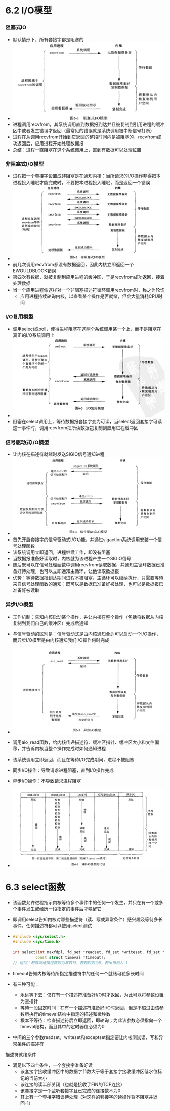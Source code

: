 # 6.2 I/O模型

### 阻塞式IO

- 默认情形下，所有套接字都是阻塞的
- <img src="image/阻塞式IO.png" style="zoom: 200%;" />
- 进程调用recvfrom，其系统调用直到数据报到达并且被复制到引用进程的缓冲区中或者发生错误才返回（最常见的错误就是系统调用被中断信号打断）
- 进程在从调用recvfrom开始到它返回的整段时间内是被阻塞的，recvfrom成功返回后，应用进程开始处理数据报
- 总结：进程一直阻塞在这个系统调用上，直到有数据可以处理位置





### 非阻塞式I/O模型

- 进程把一个套接字设置成非阻塞是在通知内核：当所请求的I/O操作非得把本进程投入睡眠才能完成时，不要把本进程投入睡眠，而是返回一个错误
- <img src="image/非阻塞式IO.png" style="zoom:200%;" />
- 前几次调用recvfrom都没有数据返回，因此内核立即返回一个EWOULDBLOCK错误
- 第四次有数据，就被复制到应用进程的缓冲区，于是recvfrom成功返回，接着处理数据
- 当一个应用进程像这样对一个非阻塞描述符循环调用recvfrom时，称之为轮询
  - 应用进程持续轮询内核，以查看某个操作是否就绪，但会大量消耗CPU时间





### I/O复用模型

- 调用select或poll，使得进程阻塞在这两个系统调用某一个上，而不是阻塞在真正的I/O系统调用上
- <img src="image/IO复用模型.png" style="zoom:200%;" />
- 阻塞在select调用上，等待数据报套接字变为可读，当select返回套接字可读这一事件时，调用recvfrom把所读数据包复制到应用进程缓冲区





### 信号驱动式I/O模型

- 让内核在描述符就绪时发送SIGIO信号通知进程
- <img src="image/信号驱动式IO模型.png" style="zoom:200%;" />
- 首先开启套接字的信号驱动式I/O功能，并通过sigaction系统调用安装一个信号处理函数
- 该系统调用立即返回，进程继续工作，即没有阻塞
- 当数据报准备好读取时，内核就为该进程产生一个SIGIO信号
- 随后既可以在信号处理函数中调用recvfrom读取数据，并通知主循环数据已准备好待处理，也可以立即通知主循环，让他读取数据报
- 优势：等待数据报到达期间进程不被阻塞，主循环可以继续执行，只需要等待来自信号处理函数的通知；既可以是数据已准备好被处理，也可以是数据报已准备好被读取



### 异步I/O模型

- 工作机制：告知内核启动某个操作，并让内核在整个操作（包括将数据从内核复制到我们自己的缓冲区）完成后通知
- 与信号驱动的区别是：信号驱动式是由内核通知合适可以启动一个I/O操作，而异步I/O模型是由内核通知我们I/O操作何时完成
- <img src="image/异步IO模型.png" style="zoom:200%;" />
- 调用aio_read函数，给内核传递描述符、缓冲区指针、缓冲区大小和文件偏移，并告诉内核当整个操作完成时如何通知进程
- 该系统调用立即返回，而且在等待I/O完成期间，进程不被阻塞





- 同步I/O操作：导致请求进程阻塞，直到I/O操作完成
- 异步I/O操作：不导致请求进程阻塞
- <img src="image/五种IO模型的比较.png" style="zoom:200%;" />





# 6.3 select函数

- 该函数允许进程指示内核等待多个事件中的任何一个发生，并只在有一个或多个事件发生或经历一段指定的事件后才唤醒它

- 即调用select告知内核对哪些描述符（读、写或异常条件）感兴趣及等待多长事件，任何描述符都可以使用select测试

- ```cpp
  #include <sys/select.h>
  #include <sys/time.h>
  
  int select(int maxfdpl, fd_set *readset, fd_set *writeset, fd_set *exceptset
            const struct timeval *timeout);
  // 返回：若有就绪描述符则为其数目，若超时则为0，若出错则为-1
  ```



- timeout告知内核等待所指定描述符中的任何一个就绪可花多长时间
- 有三种可能：
  - 永远等下去：仅在有一个描述符准备好I/O时才返回，为此可以将参数设置为空指针
  - 等待一段固定时间：在有一个描述符准备好I/O时返回，但是不超过由该参数所执行的timeval结构中指定的描述和微秒数
  - 根本不等待：检查描述符后立即返回，即轮询；为此该参数必须指向一个timeval结构，而且其中的定时器值必须为0



- 中间的三个参数readset，writeset和exceptset指定要让内核测试读、写和异常条件的描述符



描述符就绪条件

- 满足以下四个条件，一个套接字准备好读
  - 该套接字接收缓冲区中的数据字节数大于等于套接字接收缓冲区低水位标记的当前大小
  - 该连接的读半部关闭（也就是接收了FIN的TCP连接）
  - 该套接字是一个监听套接字且已完成的连接数不为0
  - 其上有一个套接字错误待处理（对这样的套接字的读操作将不阻塞并返回-1）